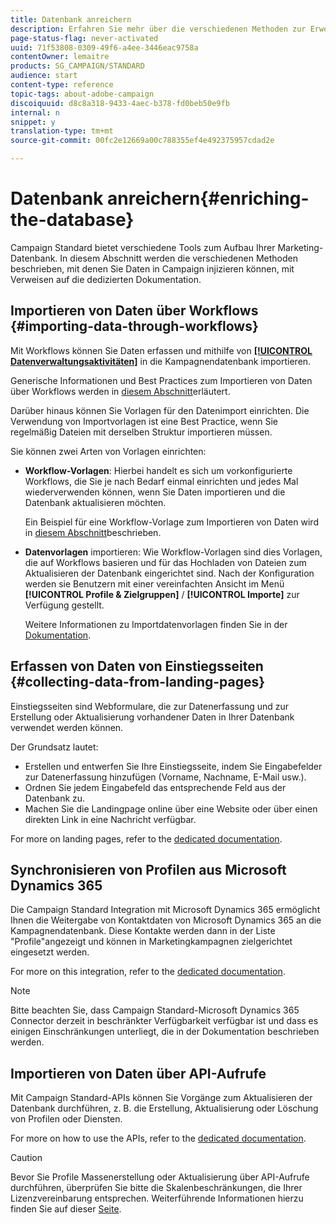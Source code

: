 ```yaml
---
title: Datenbank anreichern
description: Erfahren Sie mehr über die verschiedenen Methoden zur Erweiterung der Datenbank.
page-status-flag: never-activated
uuid: 71f53808-0309-49f6-a4ee-3446eac9758a
contentOwner: lemaitre
products: SG_CAMPAIGN/STANDARD
audience: start
content-type: reference
topic-tags: about-adobe-campaign
discoiquuid: d8c8a318-9433-4aec-b378-fd0beb50e9fb
internal: n
snippet: y
translation-type: tm+mt
source-git-commit: 00fc2e12669a00c788355ef4e492375957cdad2e

---
```



# Datenbank anreichern{#enriching-the-database}

Campaign Standard bietet verschiedene Tools zum Aufbau Ihrer Marketing-Datenbank. In diesem Abschnitt werden die verschiedenen Methoden beschrieben, mit denen Sie Daten in Campaign injizieren können, mit Verweisen auf die dedizierten Dokumentation.

## Importieren von Daten über Workflows {#importing-data-through-workflows}

Mit Workflows können Sie Daten erfassen und mithilfe von [**[!UICONTROL Datenverwaltungsaktivitäten]**](../../automating/using/about-data-management-activities.md) in die Kampagnendatenbank importieren.

Generische Informationen und Best Practices zum Importieren von Daten über Workflows werden in [diesem Abschnitt](../../automating/using/importing-data.md)erläutert.

Darüber hinaus können Sie Vorlagen für den Datenimport einrichten. Die Verwendung von Importvorlagen ist eine Best Practice, wenn Sie regelmäßig Dateien mit derselben Struktur importieren müssen.

Sie können zwei Arten von Vorlagen einrichten:

* **Workflow-Vorlagen**: Hierbei handelt es sich um vorkonfigurierte Workflows, die Sie je nach Bedarf einmal einrichten und jedes Mal wiederverwenden können, wenn Sie Daten importieren und die Datenbank aktualisieren möchten.

   Ein Beispiel für eine Workflow-Vorlage zum Importieren von Daten wird in [diesem Abschnitt](../../automating/using/importing-data.md#example--import-workflow-template)beschrieben.

* **Datenvorlagen** importieren: Wie Workflow-Vorlagen sind dies Vorlagen, die auf Workflows basieren und für das Hochladen von Dateien zum Aktualisieren der Datenbank eingerichtet sind. Nach der Konfiguration werden sie Benutzern mit einer vereinfachten Ansicht im Menü **[!UICONTROL Profile &amp; Zielgruppen]** / **[!UICONTROL Importe]** zur Verfügung gestellt.

   Weitere Informationen zu Importdatenvorlagen finden Sie in der [Dokumentation](../../automating/using/importing-data-with-import-templates.md).

## Erfassen von Daten von Einstiegsseiten {#collecting-data-from-landing-pages}

Einstiegsseiten sind Webformulare, die zur Datenerfassung und zur Erstellung oder Aktualisierung vorhandener Daten in Ihrer Datenbank verwendet werden können.

Der Grundsatz lautet:

* Erstellen und entwerfen Sie Ihre Einstiegsseite, indem Sie Eingabefelder zur Datenerfassung hinzufügen (Vorname, Nachname, E-Mail usw.).
* Ordnen Sie jedem Eingabefeld das entsprechende Feld aus der Datenbank zu.
* Machen Sie die Landingpage online über eine Website oder über einen direkten Link in eine Nachricht verfügbar.

For more on landing pages, refer to the [dedicated documentation](../../channels/using/about-landing-pages.md).

## Synchronisieren von Profilen aus Microsoft Dynamics 365

Die Campaign Standard Integration mit Microsoft Dynamics 365 ermöglicht Ihnen die Weitergabe von Kontaktdaten von Microsoft Dynamics 365 an die Kampagnendatenbank.
Diese Kontakte werden dann in der Liste "Profile"angezeigt und können in Marketingkampagnen zielgerichtet eingesetzt werden.

For more on this integration, refer to the [dedicated documentation](https://helpx.adobe.com/campaign/kb/acs-ms-dynamics.html).

>[!NOTE]
>
>Bitte beachten Sie, dass Campaign Standard-Microsoft Dynamics 365 Connector derzeit in beschränkter Verfügbarkeit verfügbar ist und dass es einigen Einschränkungen unterliegt, die in der Dokumentation beschrieben werden.

## Importieren von Daten über API-Aufrufe

Mit Campaign Standard-APIs können Sie Vorgänge zum Aktualisieren der Datenbank durchführen, z. B. die Erstellung, Aktualisierung oder Löschung von Profilen oder Diensten.

For more on how to use the APIs, refer to the [dedicated documentation](https://docs.campaign.adobe.com/doc/standard/en/api/ACS_API.html).

>[!CAUTION]
>
>Bevor Sie Profile Massenerstellung oder Aktualisierung über API-Aufrufe durchführen, überprüfen Sie bitte die Skalenbeschränkungen, die Ihrer Lizenzvereinbarung entsprechen. Weiterführende Informationen hierzu finden Sie auf dieser [Seite](https://helpx.adobe.com/legal/product-descriptions/campaign-standard.html#ITInfrastructureResourcesbyActiveProfilesTiers).
